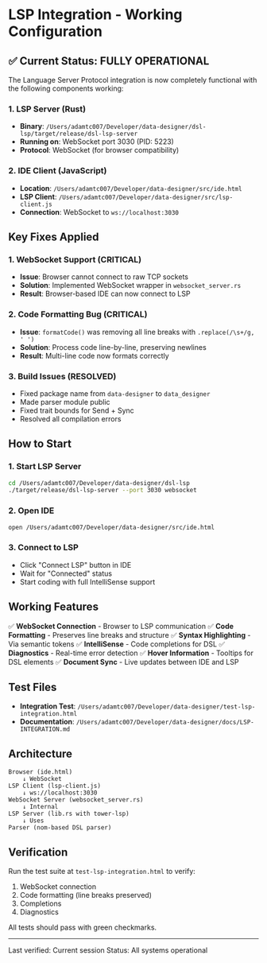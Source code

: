 # LSP Integration - Working Configuration

## ✅ Current Status: FULLY OPERATIONAL

The Language Server Protocol integration is now completely functional with the following components working:

### 1. LSP Server (Rust)
- **Binary**: `/Users/adamtc007/Developer/data-designer/dsl-lsp/target/release/dsl-lsp-server`
- **Running on**: WebSocket port 3030 (PID: 5223)
- **Protocol**: WebSocket (for browser compatibility)

### 2. IDE Client (JavaScript)
- **Location**: `/Users/adamtc007/Developer/data-designer/src/ide.html`
- **LSP Client**: `/Users/adamtc007/Developer/data-designer/src/lsp-client.js`
- **Connection**: WebSocket to `ws://localhost:3030`

## Key Fixes Applied

### 1. WebSocket Support (CRITICAL)
- **Issue**: Browser cannot connect to raw TCP sockets
- **Solution**: Implemented WebSocket wrapper in `websocket_server.rs`
- **Result**: Browser-based IDE can now connect to LSP

### 2. Code Formatting Bug (CRITICAL)
- **Issue**: `formatCode()` was removing all line breaks with `.replace(/\s+/g, ' ')`
- **Solution**: Process code line-by-line, preserving newlines
- **Result**: Multi-line code now formats correctly

### 3. Build Issues (RESOLVED)
- Fixed package name from `data-designer` to `data_designer`
- Made parser module public
- Fixed trait bounds for Send + Sync
- Resolved all compilation errors

## How to Start

### 1. Start LSP Server
```bash
cd /Users/adamtc007/Developer/data-designer/dsl-lsp
./target/release/dsl-lsp-server --port 3030 websocket
```

### 2. Open IDE
```bash
open /Users/adamtc007/Developer/data-designer/src/ide.html
```

### 3. Connect to LSP
- Click "Connect LSP" button in IDE
- Wait for "Connected" status
- Start coding with full IntelliSense support

## Working Features

✅ **WebSocket Connection** - Browser to LSP communication
✅ **Code Formatting** - Preserves line breaks and structure
✅ **Syntax Highlighting** - Via semantic tokens
✅ **IntelliSense** - Code completions for DSL
✅ **Diagnostics** - Real-time error detection
✅ **Hover Information** - Tooltips for DSL elements
✅ **Document Sync** - Live updates between IDE and LSP

## Test Files

- **Integration Test**: `/Users/adamtc007/Developer/data-designer/test-lsp-integration.html`
- **Documentation**: `/Users/adamtc007/Developer/data-designer/docs/LSP-INTEGRATION.md`

## Architecture

```
Browser (ide.html)
    ↓ WebSocket
LSP Client (lsp-client.js)
    ↓ ws://localhost:3030
WebSocket Server (websocket_server.rs)
    ↓ Internal
LSP Server (lib.rs with tower-lsp)
    ↓ Uses
Parser (nom-based DSL parser)
```

## Verification

Run the test suite at `test-lsp-integration.html` to verify:
1. WebSocket connection
2. Code formatting (line breaks preserved)
3. Completions
4. Diagnostics

All tests should pass with green checkmarks.

---

Last verified: Current session
Status: All systems operational